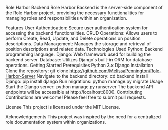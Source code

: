 Role Harbor Backend
Role Harbor Backend is the server-side component of the Role Harbor project, providing the necessary functionalities for managing roles and responsibilities within an organization.

Features
User Authentication: Secure user authentication system for accessing the backend functionalities.
CRUD Operations: Allows users to perform Create, Read, Update, and Delete operations on position descriptions.
Data Management: Manages the storage and retrieval of position descriptions and related data.
Technologies Used
Python: Backend programming language.
Django: Web framework used for building the backend server.
Database: Utilizes Django's built-in ORM for database operations.
Getting Started
Prerequisites
Python 3.x
Django
Installation
Clone the repository: git clone https://github.com/MelissaPennington/Role-Harbor-Server
Navigate to the backend directory: cd backend
Install Django: pip install django
Run migrations: python manage.py migrate
Usage
Start the Django server: python manage.py runserver
The backend API endpoints will be accessible at http://localhost:8000.
Contributing
Contributions are welcome! Please feel free to submit pull requests.

License
This project is licensed under the MIT License.

Acknowledgements
This project was inspired by the need for a centralized role documentation system within organizations.

